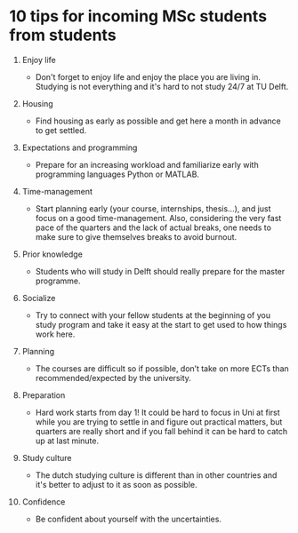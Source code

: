 # 10 tips for incoming MSc students from students

1. Enjoy life

   - Don't forget to enjoy life and enjoy the place you are living in. Studying is not everything and it's hard to not study 24/7 at TU Delft.

2. Housing

   - Find housing as early as possible and get here a month in advance to get settled.

3. Expectations and programming

   - Prepare for an increasing workload and familiarize early with programming languages Python or MATLAB.

4. Time-management

   - Start planning early (your course, internships, thesis...), and just focus on a good time-management. Also, considering the very fast pace of the quarters and the lack of actual breaks, one needs to make sure to give themselves breaks to avoid burnout.

5. Prior knowledge

   - Students who will study in Delft should really prepare for the master programme.

6. Socialize

   - Try to connect with your fellow students at the beginning of you study program and take it easy at the start to get used to how things work here.

7. Planning

   - The courses are difficult so if possible, don’t take on more ECTs than recommended/expected by the university.

8. Preparation

   - Hard work starts from day 1! It could be hard to focus in Uni at first while you are trying to settle in and figure out practical matters, but quarters are really short and if you fall behind it can be hard to catch up at last minute.

9. Study culture

   - The dutch studying culture is different than in other countries and it's better to adjust to it as soon as possible.

10. Confidence

    - Be confident about yourself with the uncertainties.
